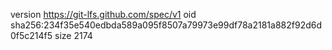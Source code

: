 version https://git-lfs.github.com/spec/v1
oid sha256:234f35e540edbda589a095f8507a79973e99df78a2181a882f92d6d0f5c214f5
size 2174
